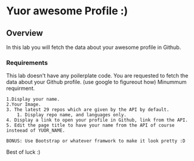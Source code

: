 # Yuor awesome Profile :)

## Overview

In this lab you will fetch the data about your awesome profile in Github.

### Requirements

This lab doesn't have any poilerplate code.
You are requested to fetch the data about your Github profile. (use google to figureout how)
Minummum requirment.

    1.Display your name.
    2.Your Image.
    3. The latest 29 repos which are given by the API by default.
        1. Display repo name, and languages only.
    4. Display a link to open your profile in Github, link from the API.
    5. Edit the page title to have your name from the API of course insteead of YUOR_NAME.

    BONUS: Use Bootstrap or whatever framwork to make it look pretty :D

Best of luck :)
